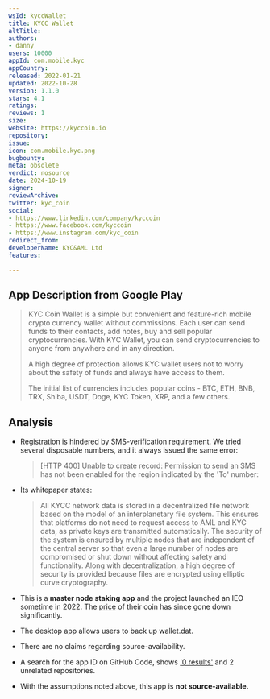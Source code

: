 ```yaml
---
wsId: kyccWallet
title: KYCC Wallet
altTitle: 
authors:
- danny
users: 10000
appId: com.mobile.kyc
appCountry: 
released: 2022-01-21
updated: 2022-10-28
version: 1.1.0
stars: 4.1
ratings: 
reviews: 1
size: 
website: https://kyccoin.io
repository: 
issue: 
icon: com.mobile.kyc.png
bugbounty: 
meta: obsolete
verdict: nosource
date: 2024-10-19
signer: 
reviewArchive: 
twitter: kyc_coin
social:
- https://www.linkedin.com/company/kyccoin
- https://www.facebook.com/kyccoin
- https://www.instagram.com/kyc_coin
redirect_from: 
developerName: KYC&AML Ltd
features: 

---
```


## App Description from Google Play

> KYC Coin Wallet is a simple but convenient and feature-rich mobile crypto currency wallet without commissions. Each user can send funds to their contacts, add notes, buy and sell popular cryptocurrencies. With KYC Wallet, you can send cryptocurrencies to anyone from anywhere and in any direction.
>
> A high degree of protection allows KYC wallet users not to worry about the safety of funds and always have access to them.
>
> The initial list of currencies includes popular coins - BTC, ETH, BNB, TRX, Shiba, USDT, Doge, KYC Token, XRP, and a few others.

## Analysis 

- Registration is hindered by SMS-verification requirement. We tried several disposable numbers, and it always issued the same error:
  > [HTTP 400] Unable to create record: Permission to send an SMS has not been enabled for the region indicated by the 'To' number: 

- Its whitepaper states:
  > All KYCC network data is stored in a decentralized file network based on the model of an interplanetary file system. This ensures that platforms do not need to request access to AML and KYC data, as private keys are transmitted automatically. The security of the system is ensured by multiple nodes that are independent of the central server so that even a large number of nodes are compromised or shut down without affecting safety and functionality. Along with decentralization, a high degree of security is provided because files are encrypted using elliptic curve cryptography.

- This is a **master node staking app** and the project launched an IEO sometime in 2022. The [price](https://www.binance.com/en/price/kyccoin) of their coin has since gone down significantly. 
- The desktop app allows users to back up wallet.dat. 
- There are no claims regarding source-availability. 
- A search for the app ID on GitHub Code, shows ['0 results'](https://github.com/search?q=com.mobile.kyc&type=code) and 2 unrelated repositories.
- With the assumptions noted above, this app is **not source-available.**